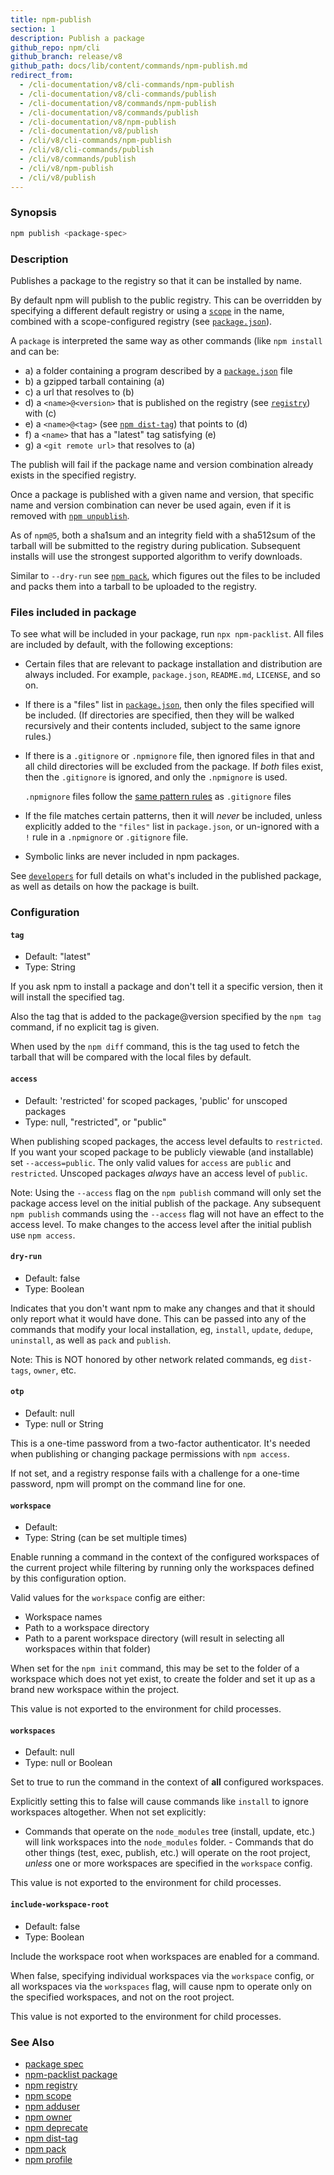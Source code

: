 ```yaml
---
title: npm-publish
section: 1
description: Publish a package
github_repo: npm/cli
github_branch: release/v8
github_path: docs/lib/content/commands/npm-publish.md
redirect_from:
  - /cli-documentation/v8/cli-commands/npm-publish
  - /cli-documentation/v8/cli-commands/publish
  - /cli-documentation/v8/commands/npm-publish
  - /cli-documentation/v8/commands/publish
  - /cli-documentation/v8/npm-publish
  - /cli-documentation/v8/publish
  - /cli/v8/cli-commands/npm-publish
  - /cli/v8/cli-commands/publish
  - /cli/v8/commands/publish
  - /cli/v8/npm-publish
  - /cli/v8/publish
---
```


### Synopsis

```bash
npm publish <package-spec>
```

### Description

Publishes a package to the registry so that it can be installed by name.

By default npm will publish to the public registry. This can be overridden by specifying a different default registry or using a [`scope`](/cli/v8/using-npm/scope) in the name, combined with a scope-configured registry (see [`package.json`](/cli/v8/configuring-npm/package-json)).

A `package` is interpreted the same way as other commands (like `npm install` and can be:

- a) a folder containing a program described by a [`package.json`](/cli/v8/configuring-npm/package-json) file
- b) a gzipped tarball containing (a)
- c) a url that resolves to (b)
- d) a `<name>@<version>` that is published on the registry (see [`registry`](/cli/v8/using-npm/registry)) with (c)
- e) a `<name>@<tag>` (see [`npm dist-tag`](/cli/v8/commands/npm-dist-tag)) that points to (d)
- f) a `<name>` that has a "latest" tag satisfying (e)
- g) a `<git remote url>` that resolves to (a)

The publish will fail if the package name and version combination already exists in the specified registry.

Once a package is published with a given name and version, that specific name and version combination can never be used again, even if it is removed with [`npm unpublish`](/cli/v8/commands/npm-unpublish).

As of `npm@5`, both a sha1sum and an integrity field with a sha512sum of the tarball will be submitted to the registry during publication. Subsequent installs will use the strongest supported algorithm to verify downloads.

Similar to `--dry-run` see [`npm pack`](/cli/v8/commands/npm-pack), which figures out the files to be included and packs them into a tarball to be uploaded to the registry.

### Files included in package

To see what will be included in your package, run `npx npm-packlist`. All files are included by default, with the following exceptions:

- Certain files that are relevant to package installation and distribution are always included. For example, `package.json`, `README.md`, `LICENSE`, and so on.

- If there is a "files" list in [`package.json`](/cli/v8/configuring-npm/package-json), then only the files specified will be included. (If directories are specified, then they will be walked recursively and their contents included, subject to the same ignore rules.)

- If there is a `.gitignore` or `.npmignore` file, then ignored files in that and all child directories will be excluded from the package. If _both_ files exist, then the `.gitignore` is ignored, and only the `.npmignore` is used.

  `.npmignore` files follow the [same pattern rules](https://git-scm.com/book/en/v2/Git-Basics-Recording-Changes-to-the-Repository#_ignoring) as `.gitignore` files

- If the file matches certain patterns, then it will _never_ be included, unless explicitly added to the `"files"` list in `package.json`, or un-ignored with a `!` rule in a `.npmignore` or `.gitignore` file.

- Symbolic links are never included in npm packages.

See [`developers`](/cli/v8/using-npm/developers) for full details on what's included in the published package, as well as details on how the package is built.

### Configuration

#### `tag`

- Default: "latest"
- Type: String

If you ask npm to install a package and don't tell it a specific version, then it will install the specified tag.

Also the tag that is added to the package@version specified by the `npm tag` command, if no explicit tag is given.

When used by the `npm diff` command, this is the tag used to fetch the tarball that will be compared with the local files by default.

#### `access`

- Default: 'restricted' for scoped packages, 'public' for unscoped packages
- Type: null, "restricted", or "public"

When publishing scoped packages, the access level defaults to `restricted`. If you want your scoped package to be publicly viewable (and installable) set `--access=public`. The only valid values for `access` are `public` and `restricted`. Unscoped packages _always_ have an access level of `public`.

Note: Using the `--access` flag on the `npm publish` command will only set the package access level on the initial publish of the package. Any subsequent `npm publish` commands using the `--access` flag will not have an effect to the access level. To make changes to the access level after the initial publish use `npm access`.

#### `dry-run`

- Default: false
- Type: Boolean

Indicates that you don't want npm to make any changes and that it should only report what it would have done. This can be passed into any of the commands that modify your local installation, eg, `install`, `update`, `dedupe`, `uninstall`, as well as `pack` and `publish`.

Note: This is NOT honored by other network related commands, eg `dist-tags`, `owner`, etc.

#### `otp`

- Default: null
- Type: null or String

This is a one-time password from a two-factor authenticator. It's needed when publishing or changing package permissions with `npm access`.

If not set, and a registry response fails with a challenge for a one-time password, npm will prompt on the command line for one.

#### `workspace`

- Default:
- Type: String (can be set multiple times)

Enable running a command in the context of the configured workspaces of the current project while filtering by running only the workspaces defined by this configuration option.

Valid values for the `workspace` config are either:

- Workspace names
- Path to a workspace directory
- Path to a parent workspace directory (will result in selecting all workspaces within that folder)

When set for the `npm init` command, this may be set to the folder of a workspace which does not yet exist, to create the folder and set it up as a brand new workspace within the project.

This value is not exported to the environment for child processes.

#### `workspaces`

- Default: null
- Type: null or Boolean

Set to true to run the command in the context of **all** configured workspaces.

Explicitly setting this to false will cause commands like `install` to ignore workspaces altogether. When not set explicitly:

- Commands that operate on the `node_modules` tree (install, update, etc.) will link workspaces into the `node_modules` folder. - Commands that do other things (test, exec, publish, etc.) will operate on the root project, _unless_ one or more workspaces are specified in the `workspace` config.

This value is not exported to the environment for child processes.

#### `include-workspace-root`

- Default: false
- Type: Boolean

Include the workspace root when workspaces are enabled for a command.

When false, specifying individual workspaces via the `workspace` config, or all workspaces via the `workspaces` flag, will cause npm to operate only on the specified workspaces, and not on the root project.

This value is not exported to the environment for child processes.

### See Also

- [package spec](/cli/v8/using-npm/package-spec)
- [npm-packlist package](http://npm.im/npm-packlist)
- [npm registry](/cli/v8/using-npm/registry)
- [npm scope](/cli/v8/using-npm/scope)
- [npm adduser](/cli/v8/commands/npm-adduser)
- [npm owner](/cli/v8/commands/npm-owner)
- [npm deprecate](/cli/v8/commands/npm-deprecate)
- [npm dist-tag](/cli/v8/commands/npm-dist-tag)
- [npm pack](/cli/v8/commands/npm-pack)
- [npm profile](/cli/v8/commands/npm-profile)
